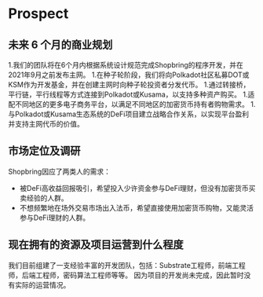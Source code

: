 # Prospect

## 未来 6 个月的商业规划

1.我们的团队将在6个月内根据系统设计规范完成Shopbring的程序开发，并在2021年9月之前发布主网。
1.在种子轮阶段，我们将向Polkadot社区私募DOT或KSM作为开发基金，并在创建主网时向种子轮投资者分发代币。
1.通过转接桥，平行链，平行线程等方式连接到Polkadot或Kusama，以支持多种资产购买。
1.适配不同地区的更多电子商务平台，以满足不同地区的加密货币持有者购物需求。
1.与Polkadot或Kusama生态系统的DeFi项目建立战略合作关系，以实现平台盈利并支持主网代币的价值。

## 市场定位及调研

Shopbring因应了两类人的需求：

- 被DeFi高收益回报吸引，希望投入少许资金参与DeFi理财，但没有加密货币买卖经验的人群。
- 不想频繁地在场外交易市场出入法币，希望直接使用加密货币购物，又能灵活参与DeFi理财的人群。

## 现在拥有的资源及项目运营到什么程度

我们目前组建了一支经验丰富的开发团队，包括：Substrate工程师，前端工程师，后端工程师，密码算法工程师等等。
因为项目的开发尚未完成，因此暂时没有实际的运营情况。

